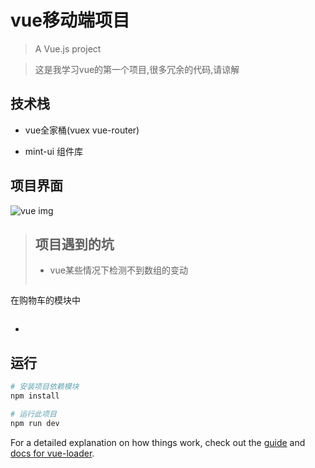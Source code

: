 # vue移动端项目

> A Vue.js project

> 这是我学习vue的第一个项目,很多冗余的代码,请谅解


## 技术栈
* vue全家桶(vuex vue-router)

* mint-ui 组件库


## 项目界面

![vue img](https://s2.ax1x.com/2019/02/05/kYQeeS.png)


> ## 项目遇到的坑
> * vue某些情况下检测不到数组的变动
> > ```
  在购物车的模块中
> >```
* 


## 运行

``` bash
# 安装项目依赖模块
npm install

# 运行此项目 
npm run dev


```

For a detailed explanation on how things work, check out the [guide](http://vuejs-templates.github.io/webpack/) and [docs for vue-loader](http://vuejs.github.io/vue-loader).
